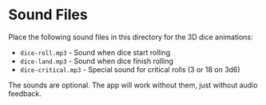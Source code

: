 # Sound Files

Place the following sound files in this directory for the 3D dice animations:

- `dice-roll.mp3` - Sound when dice start rolling
- `dice-land.mp3` - Sound when dice finish rolling
- `dice-critical.mp3` - Special sound for critical rolls (3 or 18 on 3d6)

The sounds are optional. The app will work without them, just without audio feedback.